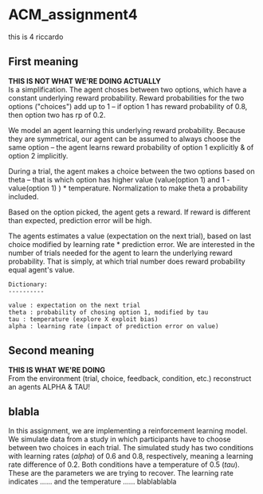 # ACM_assignment4
this is 4 riccardo


## First meaning
**THIS IS NOT WHAT WE'RE DOING ACTUALLY**  
Is a simplification. 
The agent choses between two options, which have a constant underlying reward probability.
Reward probabilities for the two options ("choices") add up to 1 – if option 1 has reward probability of 0.8, then option two has rp of 0.2.

We model an agent learning this underlying reward probability.
Because they are symmetrical, our agent can be assumed to always choose the same option – the agent learns reward probability of option 1 explicitly & of option 2 implicitly.

During a trial, the agent makes a choice between the two options based on theta – 
that is which option has higher value (value(option 1) and 1 - value(option 1) ) * temperature. 
Normalization to make theta a probability included.

Based on the option picked, the agent gets a reward. 
If reward is different than expected, prediction error will be high.

The agents estimates a value (expectation on the next trial), based on last choice modified by learning rate * prediction error.
We are interested in the number of trials needed for the agent to learn the underlying reward probability.
That is simply, at which trial number does reward probability equal agent's value.

    Dictionary:
    ----------

    value : expectation on the next trial 
    theta : probability of chosing option 1, modified by tau 
    tau : temperature (explore X exploit bias)
    alpha : learning rate (impact of prediction error on value)
  
  
## Second meaning
**THIS IS WHAT WE'RE DOING**  
From the environment (trial, choice, feedback, condition, etc.) reconstruct an agents ALPHA & TAU!

## blabla
In this assignment, we are implementing a reinforcement learning model. We simulate data from a study in which participants have to choose between two choices in each trial. The simulated study has two conditions with learning rates (_alpha_) of 0.6 and 0.8, respectively, meaning a learning rate difference of 0.2. Both conditions have a temperature of 0.5 (_tau_). These are the parameters we are trying to recover. The learning rate indicates ...... and the temperature ...... blablablabla 
